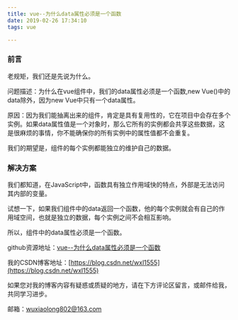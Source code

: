 ```yaml
---
title: vue--为什么data属性必须是一个函数
date: 2019-02-26 17:34:10
tags: vue

---
```

### 前言
老规矩，我们还是先说为什么。

问题描述：为什么在vue组件中，我们的data属性必须是一个函数,new Vue()中的data除外，因为new Vue中只有一个data属性。

原因：因为我们能抽离出来的组件，肯定是具有复用性的，它在项目中会存在多个实例。如果data属性值是一个对象时，那么它所有的实例都会共享这些数据，这是很麻烦的事情，你不能确保你的所有实例中的属性值都不会重复。

我们的期望是，组件的每个实例都能独立的维护自己的数据。
### 解决方案
我们都知道，在JavaScript中，函数具有独立作用域快的特点，外部是无法访问其内部的变量。

试想一下，如果我们组件中的data返回一个函数，他的每个实例就会有自己的作用域空间，也就是独立的数据，每个实例之间不会相互影响。

所以，组件中的data属性必须是一个函数。


github资源地址：[vue--为什么data属性必须是一个函数](https://github.com/LeonWuV/FE-blog-repository/blob/master/vue/vue--%E4%B8%BA%E4%BB%80%E4%B9%88data%E5%B1%9E%E6%80%A7%E5%BF%85%E9%A1%BB%E6%98%AF%E4%B8%80%E4%B8%AA%E5%87%BD%E6%95%B0.md)

我的CSDN博客地址：[https://blog.csdn.net/wxl1555](https://blog.csdn.net/wxl1555)

如果您对我的博客内容有疑惑或质疑的地方，请在下方评论区留言，或邮件给我，共同学习进步。

邮箱：wuxiaolong802@163.com